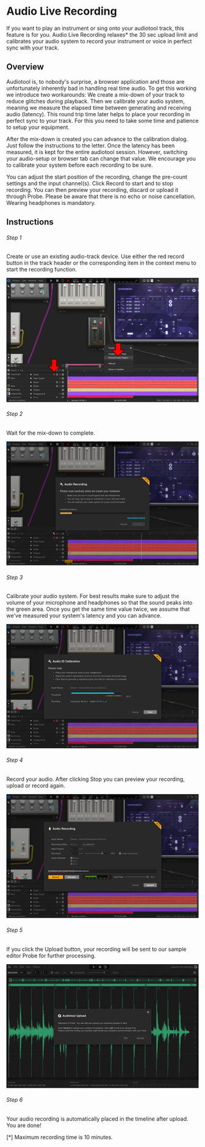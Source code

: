 # Audio Live Recording

If you want to play an instrument or sing onto your audiotool track,
this feature is for you. Audio Live Recording relaxes\* the 30 sec
upload limit and calibrates your audio system to record your instrument
or voice in perfect sync with your track.

## Overview

Audiotool is, to nobody's surprise, a browser application and those are
unfortunately inherently bad in handling real time audio. To get this
working we introduce two workarounds: We create a mix-down of your track
to reduce glitches during playback. Then we calibrate your audio system,
meaning we measure the elapsed time between generating and receiving
audio (latency). This round trip time later helps to place your
recording in perfect sync to your track. For this you need to take some
time and patience to setup your equipment.

After the mix-down is created you can advance to the calibration dialog.
Just follow the instructions to the letter. Once the latency has been
measured, it is kept for the entire audiotool session. However,
switching your audio-setup or browser tab can change that value. We
encourage you to calibrate your system before each recording to be sure.

You can adjust the start position of the recording, change the pre-count
settings and the input channel(s). Click Record to start and to stop
recording. You can then preview your recording, discard or upload it
through Probe. Please be aware that there is no echo or noise
cancellation. Wearing headphones is mandatory.

## Instructions

###### Step 1

Create or use an existing audio-track device. Use either the red record
button in the track header or the corresponding item in the context menu
to start the recording function.

![ /images/ar-01.jpg]( /images/ar-01.jpg
" /images/ar-01.jpg")

###### Step 2

Wait for the mix-down to complete.

![ /images/ar-02.jpg]( /images/ar-02.jpg
" /images/ar-02.jpg")

###### Step 3

Calibrate your audio system. For best results make sure to adjust the
volume of your microphone and headphones so that the sound peaks into
the green area. Once you get the same time value twice, we assume that
we've measured your system's latency and you can advance.

![ /images/ar-03.jpg]( /images/ar-03.jpg
" /images/ar-03.jpg")

###### Step 4

Record your audio. After clicking Stop you can preview your recording,
upload or record again.

![ /images/ar-05.jpg]( /images/ar-05.jpg
" /images/ar-05.jpg")

###### Step 5

If you click the Upload button, your recording will be sent to our
sample editor Probe for further processing.

![ /images/ar-06.jpg]( /images/ar-06.jpg
" /images/ar-06.jpg")

###### Step 6

Your audio recording is automatically placed in the timeline after
upload. You are done\!

\[\*\] Maximum recording time is 10 minutes.
